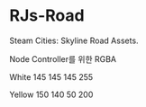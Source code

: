 # RJs-Road
Steam Cities: Skyline Road Assets.

Node Controller를 위한 RGBA

White 145 145 145 255

Yellow 150 140 50 200
